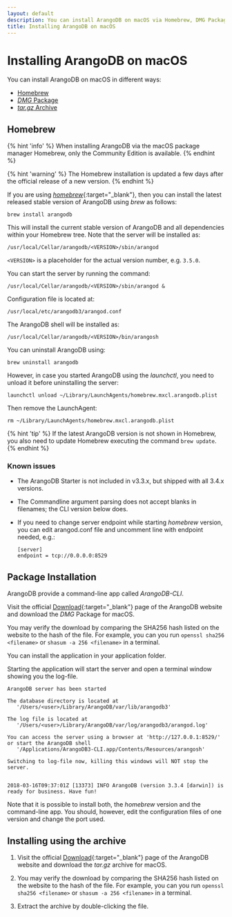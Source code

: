 ```yaml
---
layout: default
description: You can install ArangoDB on macOS via Homebrew, DMG Package or tar.gz Archive
title: Installing ArangoDB on macOS
---
```

Installing ArangoDB on macOS
============================

You can install ArangoDB on macOS in different ways:

- [Homebrew](#homebrew)
- [_DMG_ Package](#package-installation)
- [_tar.gz_ Archive](#installing-using-the-archive)

Homebrew
--------

{% hint 'info' %}
When installing ArangoDB via the macOS package manager Homebrew,
only the Community Edition is available.
{% endhint %}

{% hint 'warning' %}
The Homebrew installation is updated a few days after the
official release of a new version.
{% endhint %}

If you are using [_homebrew_](http://brew.sh/){:target="_blank"},
then you can install the latest released stable version of ArangoDB using *brew* as follows:

```
brew install arangodb
```

This will install the current stable version of ArangoDB and all
dependencies within your Homebrew tree. Note that the server will be
installed as:

```
/usr/local/Cellar/arangodb/<VERSION>/sbin/arangod
```

`<VERSION>` is a placeholder for the actual version number, e.g. `3.5.0`.

You can start the server by running the command:

```
/usr/local/Cellar/arangodb/<VERSION>/sbin/arangod &
```

Configuration file is located at:

```
/usr/local/etc/arangodb3/arangod.conf
```

The ArangoDB shell will be installed as:

```
/usr/local/Cellar/arangodb/<VERSION>/bin/arangosh
```

You can uninstall ArangoDB using:

```
brew uninstall arangodb
```

However, in case you started ArangoDB using the _launchctl_, you
need to unload it before uninstalling the server:

```
launchctl unload ~/Library/LaunchAgents/homebrew.mxcl.arangodb.plist
```

Then remove the LaunchAgent:

```
rm ~/Library/LaunchAgents/homebrew.mxcl.arangodb.plist
```

{% hint 'tip' %}
If the latest ArangoDB version is not shown in Homebrew, you
also need to update Homebrew executing the command `brew update`.
{% endhint %}

### Known issues

- The ArangoDB Starter is not included in v3.3.x, but shipped with all 3.4.x versions.
- The Commandline argument parsing does not accept blanks in filenames; the CLI version below does.
- If you need to change server endpoint while starting _homebrew_ version, you can edit arangod.conf 
  file and uncomment line with endpoint needed, e.g.:
      
      [server]
      endpoint = tcp://0.0.0.0:8529

Package Installation
--------------------

ArangoDB provide a command-line app called *ArangoDB-CLI*.

Visit the official [Download](https://www.arangodb.com/download){:target="_blank"}
page of the ArangoDB website and download the *DMG* Package for macOS.

You may verify the download by comparing the SHA256 hash listed on the website
to the hash of the file. For example, you can you run `openssl sha256 <filename>`
or `shasum -a 256 <filename>` in a terminal.

You can install the application in your application folder.

Starting the application will start the server and open a terminal window
showing you the log-file.

    ArangoDB server has been started

    The database directory is located at
       '/Users/<user>/Library/ArangoDB/var/lib/arangodb3'

    The log file is located at
       '/Users/<user>/Library/ArangoDB/var/log/arangodb3/arangod.log'

    You can access the server using a browser at 'http://127.0.0.1:8529/'
    or start the ArangoDB shell
       '/Applications/ArangoDB3-CLI.app/Contents/Resources/arangosh'

    Switching to log-file now, killing this windows will NOT stop the server.


    2018-03-16T09:37:01Z [13373] INFO ArangoDB (version 3.3.4 [darwin]) is ready for business. Have fun!

Note that it is possible to install both, the _homebrew_ version and the command-line
app. You should, however, edit the configuration files of one version and change
the port used.

Installing using the archive
----------------------------

1. Visit the official [Download](https://www.arangodb.com/download){:target="_blank"}
   page of the ArangoDB website and download the _tar.gz_ archive for macOS.

2. You may verify the download by comparing the SHA256 hash listed on the website
   to the hash of the file. For example, you can you run `openssl sha256 <filename>`
   or `shasum -a 256 <filename>` in a terminal.

3. Extract the archive by double-clicking the file.
